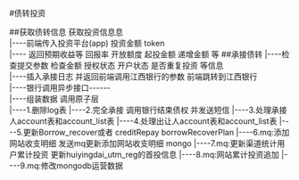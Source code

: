 #债转投资


##获取债转信息
获取投资信息息<br>
|----前端传入投资平台(app) 投资金额  token <br>
|---- 返回预期收益等  回报率   开放额度  起投金额  递增金额  等
##承接债转
|----检查提交参数 检查金额  授权状态  开户状态 是否重复投资 等信息<br>
|----插入承接日志   并返回前端调用江西银行的参数  前端跳转到江西银行<br>
|----银行调用异步接口------<br>
|----组装数据 调用原子层<br>
|----1.删除log表
|----2.完全承接 调用银行结束债权  并发送短信
|----3.处理承接人account表和account_list表 
|----4.处理出让人account表和account_list表
|----5.更新Borrow_recover或者  creditRepay  borrowRecoverPlan
|----6.mq:添加网站收支明细  发送mq更新添加网站收支明细  mongo
|----7.mq:更新渠道统计用户累计投资   更新huiyingdai_utm_reg的首投信息
|----8.mq:网站累计投资追加
|----9.mq:修改mongodb运营数据